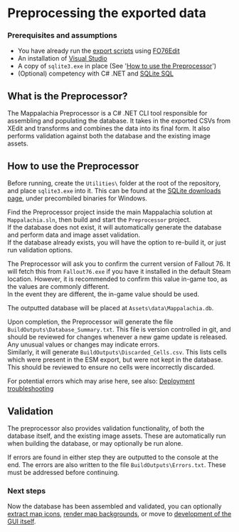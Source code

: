 # Preprocessing the exported data

### Prerequisites and assumptions
* You have already run the [export scripts](EditScripts.md) using [FO76Edit](https://www.nexusmods.com/fallout76/mods/30)
* An installation of [Visual Studio](https://visualstudio.microsoft.com/downloads/)
* A copy of `sqlite3.exe` in place (See '[How to use the Preprocessor](#how-to-use-the-preprocessor)')
* (Optional) competency with C# .NET and [SQLite SQL](https://www.sqlite.org/lang.html)

## What is the Preprocessor?
The Mappalachia Preprocessor is a C# .NET CLI tool responsible for assembling and populating the database. It takes in the exported CSVs from XEdit and transforms and combines the data into its final form. It also performs validation against both the database and the existing image assets.<br/>

## How to use the Preprocessor
Before running, create the `Utilities\` folder at the root of the repository, and place `sqlite3.exe` into it. This can be found at the [SQLite downloads page](https://www.sqlite.org/download.html), under precombiled binaries for Windows.

Find the Preprocessor project inside the main Mappalachia solution at `Mappalachia.sln`, then build and start the `Preprocessor` project.<br/>
If the database does not exist, it will automatically generate the database and perform data and image asset validation.<br/>
If the database already exists, you will have the option to re-build it, or just run validation options.<br>

The Preprocessor will ask you to confirm the current version of Fallout 76. It will fetch this from `Fallout76.exe` if you have it installed in the default Steam location. However, it is recommended to confirm this value in-game too, as the values are commonly different.<br/>
In the event they are different, the in-game value should be used.

The outputted database will be placed at `Assets\data\Mappalachia.db`.<br/>

Upon completion, the Preprocessor will generate the file `BuildOutputs\Database_Summary.txt`. This file is version controlled in git, and should be reviewed for changes whenever a new game update is released. Any unusual values or changes may indicate errors.<br/>
Similarly, it will generate `BuildOutputs\Discarded_Cells.csv`. This lists cells which were present in the ESM export, but were not kept in the database. This should be reviewed to ensure no cells were incorrectly discarded.<br/>

For potential errors which may arise here, see also: [Deployment troubleshooting](Deployment.md#data-troubleshooting--common-errors-to-check)

## Validation
The preprocessor also provides validation functionality, of both the database itself, and the existing image assets. These are automatically run when building the database, or may optionally be run alone.<br/>

If errors are found in either step they are outputted to the console at the end. The errors are also written to the file `BuildOutputs\Errors.txt`. These must be addressed before continuing.

### Next steps
Now the database has been assembled and validated, you can optionally [extract map icons](IconGeneration.md), [render map backgrounds](BackgroundRendering.md), or move to [development of the GUI itself](GUI.md).
